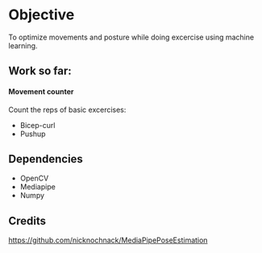 # Objective
To optimize movements and posture while doing excercise using machine learning.
## Work so far:
####  Movement counter
Count the reps of basic excercises:
* Bicep-curl 
* Pushup 
## Dependencies 
* OpenCV
* Mediapipe
* Numpy
## Credits
https://github.com/nicknochnack/MediaPipePoseEstimation
